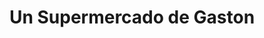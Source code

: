 ---
title: "Un Supermercado de Gaston"
url: /ciudad-autonoma-de-buenos-aires/un-supermercado-de-gaston/
shop: Supermarkt
---